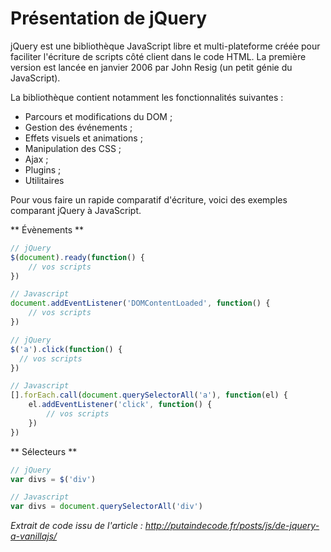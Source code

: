 # Présentation de jQuery

jQuery est une bibliothèque JavaScript libre et multi-plateforme créée pour faciliter l'écriture de scripts côté client dans le code HTML. La première version est lancée en janvier 2006 par John Resig (un petit génie du JavaScript).

La bibliothèque contient notamment les fonctionnalités suivantes :

* Parcours et modifications du DOM ;
* Gestion des événements ;
* Effets visuels et animations ;
* Manipulation des CSS ;
* Ajax ;
* Plugins ;
* Utilitaires

Pour vous faire un rapide comparatif d'écriture, voici des exemples comparant jQuery à JavaScript.

** Évènements **
```js
// jQuery
$(document).ready(function() {
    // vos scripts
})

// Javascript
document.addEventListener('DOMContentLoaded', function() {
    // vos scripts
})
```

```js
// jQuery
$('a').click(function() {
  // vos scripts
})

// Javascript
[].forEach.call(document.querySelectorAll('a'), function(el) {
    el.addEventListener('click', function() {
        // vos scripts
    })
})
```

** Sélecteurs **

```js
// jQuery
var divs = $('div')

// Javascript
var divs = document.querySelectorAll('div')
```

*Extrait de code issu de l'article : http://putaindecode.fr/posts/js/de-jquery-a-vanillajs/*
